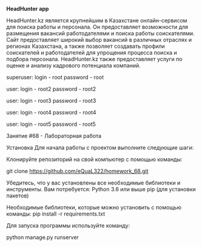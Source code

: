 **HeadHunter app**

HeadHunter.kz является крупнейшим в Казахстане онлайн-сервисом для поиска работы и персонала. Он предоставляет
возможности для размещения вакансий работодателями и поиска работы соискателями. Сайт предоставляет широкий выбор
вакансий в различных отраслях и регионах Казахстана, а также позволяет создавать профили соискателей и работодателей для
упрощения процесса поиска и подбора персонала. HeadHunter.kz также предоставляет услуги по оценке и анализу кадрового
потенциала компаний.

superuser:
login - root
password - root

user:
login - root2
password - root2

user:
login - root3
password - root3

user:
login - root4
password - root4

user:
login - root5
password - root5

Занятие #68 - Лабораторная работа

Установка
Для начала работы с проектом выполните следующие шаги:

Клонируйте репозиторий на свой компьютер с помощью команды:

git clone https://github.com/eQuaL322/homework_68.git

Убедитесь, что у вас установлены все необходимые библиотеки и инструменты. Вам потребуется:
Python 3.6 или выше
pip (для установки пакетов)

Необходимые библиотеки, которые можно установить с помощью команды:
pip install -r requirements.txt

Для запуска программы используйте команду:

python manage.py runserver
